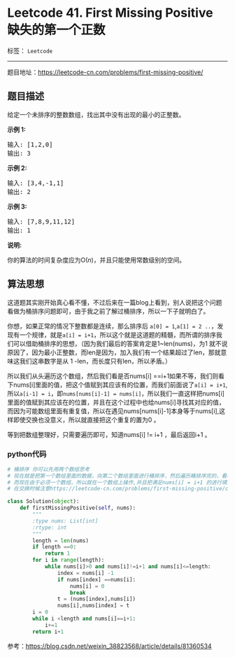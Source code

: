 ﻿# Leetcode 41. First Missing Positive 缺失的第一个正数

标签： `Leetcode`

---

题目地址：https://leetcode-cn.com/problems/first-missing-positive/  

## 题目描述  

<p>给定一个未排序的整数数组，找出其中没有出现的最小的正整数。</p>

<p><strong>示例&nbsp;1:</strong></p>

<pre>输入: [1,2,0]
输出: 3
</pre>

<p><strong>示例&nbsp;2:</strong></p>

<pre>输入: [3,4,-1,1]
输出: 2
</pre>

<p><strong>示例&nbsp;3:</strong></p>

<pre>输入: [7,8,9,11,12]
输出: 1
</pre>

<p><strong>说明:</strong></p>

<p>你的算法的时间复杂度应为O(<em>n</em>)，并且只能使用常数级别的空间。</p>  

## 算法思想  

这道题其实刚开始真心看不懂，不过后来在一篇blog上看到，别人说把这个问题看做为桶排序问题即可，由于我之前了解过桶排序，所以一下子就明白了。  

你想，如果正常的情况下整数都是连续，那么排序后 `a[0] = 1`,`a[1] = 2 ..`，发现有一个规律，就是`a[i] = i+1`，所以这个就是这道题的精髓，而所谓的排序我们可以借助桶排序的思想，（因为我们最后的答案肯定是1~len(nums)，为1 就不说原因了，因为最小正整数，而len是因为，加入我们有一个结果超过了len，那就意味这我们这串数字是从 1 -len，而长度只有len，所以矛盾。）  

所以我们从头遍历这个数组，然后我们看是否nums[i] ==i+1如果不等，我们则看下nums[i]里面的值，把这个值赋到其应该有的位置，而我们前面说了`a[i] = i+1`,所以`a[i-1] = i`，即`nums[nums[i]-1] = nums[i]`，所以我们一直这样把nums[i]里面的值赋到其应该在的位置，并且在这个过程中也给nums[i]寻找其对应的值，而因为可能数组里面有重复值，所以在遇见nums[nums[i]-1]本身等于nums[i],这样即使交换也没意义，所以就直接把这个重复的置为0 。  

等到把数组整理好，只需要遍历即可，知道nums[i] != i+1 ，最后返回i+1 。  


### python代码  

```python
# 桶排序 你可以先用两个数组思考
# 现在就是把第一个数组里面的数据，向第二个数组里面进行桶排序，然后遍历桶排序完的，看哪个位置空，则说明是
# 而现在由于必须一个数组，所以就在一个数组上操作,并且把满足nums[i] = i+1 的进行填充（因为0的位置应该为1），使用交换两个数据的方法来操作
# 在交换时候注意https://leetcode-cn.com/problems/first-missing-positive/comments/  袁雷洋的分析

class Solution(object):
    def firstMissingPositive(self, nums):
        """
        :type nums: List[int]
        :rtype: int
        """
        length = len(nums)
        if length ==0:
            return 1
        for i in range(length):
            while nums[i]>0 and nums[i]!=i+1 and nums[i]<=length:
                index = nums[i] -1
                if nums[index] ==nums[i]:
                    nums[i] = 0
                    break
                t = (nums[index],nums[i])
                nums[i],nums[index] = t
        i = 0
        while i <length and nums[i]==i+1:
            i+=1
        return i+1
```  

参考：https://blog.csdn.net/weixin_38823568/article/details/81360534




